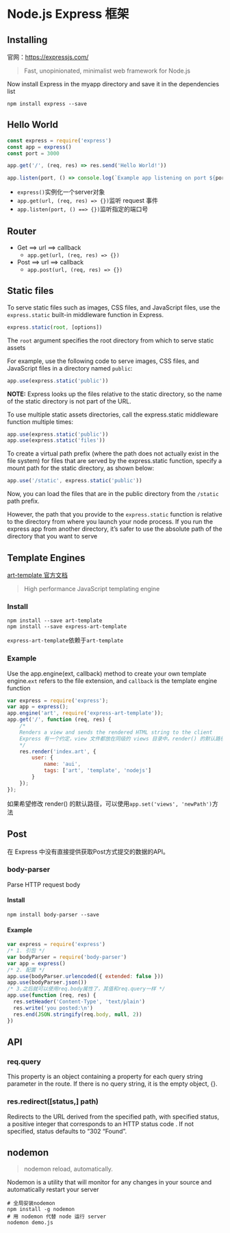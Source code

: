 # Node.js Express 框架

## Installing

官网：<https://expressjs.com/>

>Fast, unopinionated, minimalist web framework for Node.js

Now install Express in the myapp directory and save it in the dependencies list

```shell
npm install express --save
```

## Hello World

```javascript
const express = require('express')
const app = express()
const port = 3000

app.get('/', (req, res) => res.send('Hello World!'))

app.listen(port, () => console.log(`Example app listening on port ${port}!`))
```

- `express()`实例化一个server对象
- `app.get(url, (req, res) => {})`监听 request 事件
- `app.listen(port, () ==> {})`监听指定的端口号

## Router

- Get ==> url ==> callback
  + `app.get(url, (req, res) => {})`
- Post ==> url ==> callback
  + `app.post(url, (req, res) => {})`

## Static files

To serve static files such as images, CSS files, and JavaScript files, use the `express.static` built-in middleware function in Express.

```javascript
express.static(root, [options])
```

The `root` argument specifies the root directory from which to serve static assets

For example, use the following code to serve images, CSS files, and JavaScript files in a directory named `public`:

```javascript
app.use(express.static('public'))
```

**NOTE:** Express looks up the files relative to the static directory, so the name of the static directory is not part of the URL.

To use multiple static assets directories, call the express.static middleware function multiple times:

```javascript
app.use(express.static('public'))
app.use(express.static('files'))
```

To create a virtual path prefix (where the path does not actually exist in the file system) for files that are served by the express.static function, specify a mount path for the static directory, as shown below:

```javascript
app.use('/static', express.static('public'))
```

Now, you can load the files that are in the public directory from the `/static` path prefix.

However, the path that you provide to the `express.static` function is relative to the directory from where you launch your node process. If you run the express app from another directory, it’s safer to use the absolute path of the directory that you want to serve

## Template Engines

[art-template 官方文档](https://aui.github.io/art-template/)

> High performance JavaScript templating engine

### Install

```shell
npm install --save art-template
npm install --save express-art-template
```

`express-art-template`依赖于`art-template`

### Example

Use the app.engine(ext, callback) method to create your own template engine.`ext` refers to the file extension, and `callback` is the template engine function

```javascript
var express = require('express');
var app = express();
app.engine('art', require('express-art-template'));
app.get('/', function (req, res) {
    /* 
    Renders a view and sends the rendered HTML string to the client
    Express 有一个约定，view 文件都放在同级的 views 目录中。render() 的默认路径就在views中
    */
    res.render('index.art', {
        user: {
            name: 'aui',
            tags: ['art', 'template', 'nodejs']
        }
    });
});
```

如果希望修改 render() 的默认路径，可以使用`app.set('views', 'newPath')`方法

## Post

在 Express 中没有直接提供获取Post方式提交的数据的API。

### body-parser

Parse HTTP request body

#### Install

```shell
npm install body-parser --save
```

#### Example

```javascript
var express = require('express')
/* 1. 引包 */
var bodyParser = require('body-parser')
var app = express()
/* 2. 配置 */
app.use(bodyParser.urlencoded({ extended: false }))
app.use(bodyParser.json())
/* 3.之后就可以使用req.body属性了，其值和req.query一样 */
app.use(function (req, res) {
  res.setHeader('Content-Type', 'text/plain')
  res.write('you posted:\n')
  res.end(JSON.stringify(req.body, null, 2))
})
```

## API

### req.query

This property is an object containing a property for each query string parameter in the route. If there is no query string, it is the empty object, {}.

### res.redirect([status,] path)

Redirects to the URL derived from the specified path, with specified status, a positive integer that corresponds to an HTTP status code . If not specified, status defaults to “302 “Found”.

## nodemon

>nodemon reload, automatically.

Nodemon is a utility that will monitor for any changes in your source and automatically restart your server

```shell
# 全局安装nodemon
npm install -g nodemon
# 用 nodemon 代替 node 运行 server
nodemon demo.js
```





